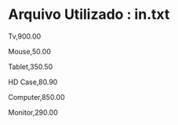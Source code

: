 <h1> Arquivo Utilizado : in.txt</h1>
<p> Tv,900.00 </p>
<p> Mouse,50.00 </p>
<p>Tablet,350.50 </p>
<p> HD Case,80.90 </p>
<p> Computer,850.00 </p>
<p> Monitor,290.00 </p>

